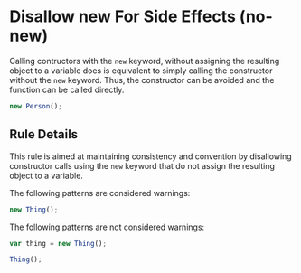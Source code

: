 # Disallow new For Side Effects (no-new)

Calling contructors with the `new` keyword, without assigning the resulting object to a variable does is equivalent to simply calling the constructor without the `new` keyword. Thus, the constructor can be avoided and the function can be called directly.

```js
new Person();
```

## Rule Details

This rule is aimed at maintaining consistency and convention by disallowing constructor calls using the `new` keyword that do not assign the resulting object to a variable.

The following patterns are considered warnings:

```js
new Thing();
```

The following patterns are not considered warnings:

```js
var thing = new Thing();

Thing();
```
